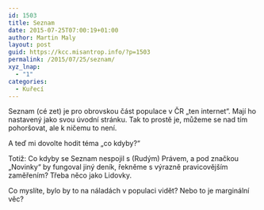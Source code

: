 ```yaml
---
id: 1503
title: Seznam
date: 2015-07-25T07:00:19+01:00
author: Martin Maly
layout: post
guid: https://kcc.misantrop.info/?p=1503
permalink: /2015/07/25/seznam/
xyz_lnap:
  - "1"
categories:
  - Kuřecí
---
```

Seznam (cé zet) je pro obrovskou část populace v ČR &#8222;ten internet&#8220;. Mají ho nastavený jako svou úvodní stránku. Tak to prostě je, můžeme se nad tím pohoršovat, ale k ničemu to není.

A teď mi dovolte hodit téma &#8222;co kdyby?&#8220;

Totiž: Co kdyby se Seznam nespojil s (Rudým) Právem, a pod značkou &#8222;Novinky&#8220; by fungoval jiný deník, řekněme s výrazně pravicovějším zaměřením? Třeba něco jako Lidovky.

Co myslíte, bylo by to na náladách v populaci vidět? Nebo to je marginální věc?